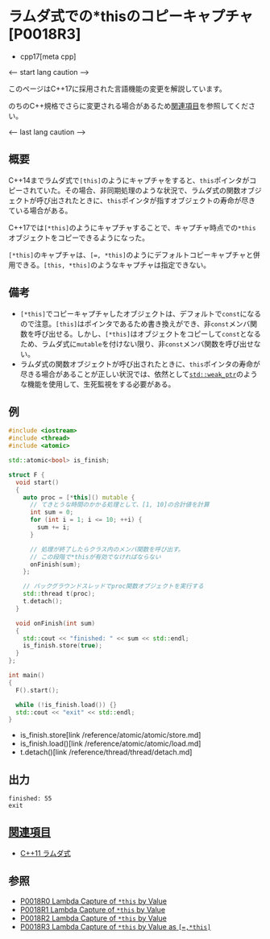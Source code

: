 # ラムダ式での*thisのコピーキャプチャ [P0018R3]
* cpp17[meta cpp]

<-- start lang caution -->

このページはC++17に採用された言語機能の変更を解説しています。

のちのC++規格でさらに変更される場合があるため[関連項目](#relative_page)を参照してください。

<-- last lang caution -->

## 概要
C++14までラムダ式で`[this]`のようにキャプチャをすると、`this`ポインタがコピーされていた。その場合、非同期処理のような状況で、ラムダ式の関数オブジェクトが呼び出されたときに、`this`ポインタが指すオブジェクトの寿命が尽きている場合がある。

C++17では`[*this]`のようにキャプチャすることで、キャプチャ時点での`*this`オブジェクトをコピーできるようになった。

`[*this]`のキャプチャは、`[=, *this]`のようにデフォルトコピーキャプチャと併用できる。`[this, *this]`のようなキャプチャは指定できない。


## 備考
- `[*this]`でコピーキャプチャしたオブジェクトは、デフォルトで`const`になるので注意。`[this]`はポインタであるため書き換えができ、非`const`メンバ関数を呼び出せる。しかし、`[*this]`はオブジェクトをコピーして`const`となるため、ラムダ式に`mutable`を付けない限り、非`const`メンバ関数を呼び出せない。
- ラムダ式の関数オブジェクトが呼び出されたときに、`this`ポインタの寿命が尽きる場合があることが正しい状況では、依然として[`std::weak_ptr`](/reference/memory/weak_ptr.md)のような機能を使用して、生死監視をする必要がある。


## 例
```cpp example
#include <iostream>
#include <thread>
#include <atomic>

std::atomic<bool> is_finish;

struct F {
  void start()
  {
    auto proc = [*this]() mutable {
      // てきとうな時間のかかる処理として、[1, 10]の合計値を計算
      int sum = 0;
      for (int i = 1; i <= 10; ++i) {
        sum += i;
      }

      // 処理が終了したらクラス内のメンバ関数を呼び出す。
      // この段階で*thisが有効でなければならない
      onFinish(sum);
    };

    // バックグラウンドスレッドでproc関数オブジェクトを実行する
    std::thread t(proc);
    t.detach();
  }

  void onFinish(int sum)
  {
    std::cout << "finished: " << sum << std::endl;
    is_finish.store(true);
  }
};

int main()
{
  F().start();

  while (!is_finish.load()) {}
  std::cout << "exit" << std::endl;
}
```
* is_finish.store[link /reference/atomic/atomic/store.md]
* is_finish.load()[link /reference/atomic/atomic/load.md]
* t.detach()[link /reference/thread/thread/detach.md]

## 出力
```
finished: 55
exit
```


## <a id="relative-page" href="#relative-page">関連項目</a>
- [C++11 ラムダ式](/lang/cpp11/lambda_expressions.md)


## 参照
- [P0018R0 Lambda Capture of `*this` by Value](http://www.open-std.org/jtc1/sc22/wg21/docs/papers/2015/p0018r0.html)
- [P0018R1 Lambda Capture of `*this` by Value](http://www.open-std.org/jtc1/sc22/wg21/docs/papers/2015/p0018r1.html)
- [P0018R2 Lambda Capture of `*this` by Value](http://www.open-std.org/jtc1/sc22/wg21/docs/papers/2016/p0018r2.html)
- [P0018R3 Lambda Capture of `*this` by Value as `[=,*this]`](http://www.open-std.org/jtc1/sc22/wg21/docs/papers/2016/p0018r3.html)